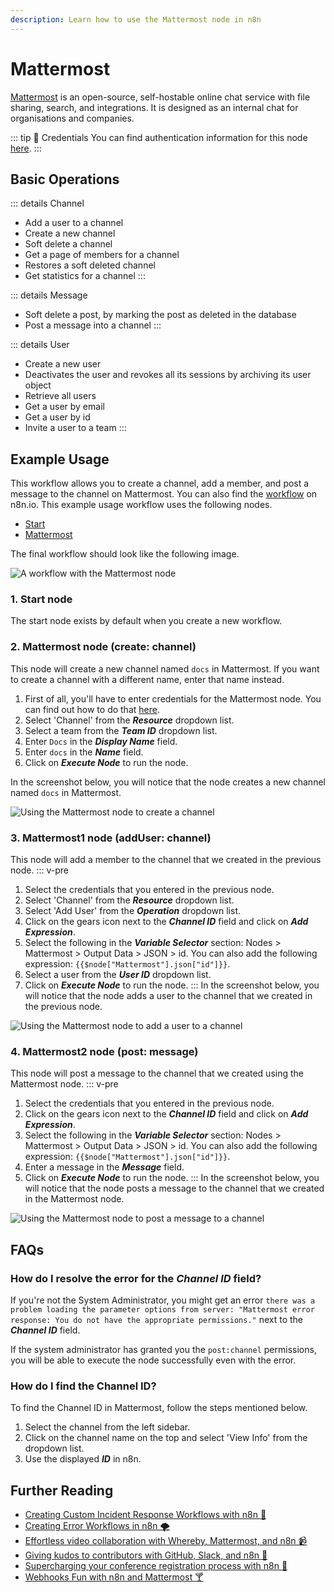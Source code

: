 ```yaml
---
description: Learn how to use the Mattermost node in n8n
---
```


# Mattermost

[Mattermost](https://mattermost.org/) is an open-source, self-hostable online chat service with file sharing, search, and integrations. It is designed as an internal chat for organisations and companies.

::: tip 🔑 Credentials
You can find authentication information for this node [here](../../../credentials/Mattermost/README.md).
:::

## Basic Operations

::: details Channel
- Add a user to a channel
- Create a new channel
- Soft delete a channel
- Get a page of members for a channel
- Restores a soft deleted channel
- Get statistics for a channel
:::

::: details Message
- Soft delete a post, by marking the post as deleted in the database
- Post a message into a channel
:::

::: details User
- Create a new user
- Deactivates the user and revokes all its sessions by archiving its user object
- Retrieve all users
- Get a user by email
- Get a user by id
- Invite a user to a team
:::

## Example Usage

This workflow allows you to create a channel, add a member, and post a message to the channel on Mattermost. You can also find the [workflow](https://n8n.io/workflows/832) on n8n.io. This example usage workflow uses the following nodes.
- [Start](../../core-nodes/Start/README.md)
- [Mattermost]()

The final workflow should look like the following image.

![A workflow with the Mattermost node](./workflow.png)

### 1. Start node

The start node exists by default when you create a new workflow.

### 2. Mattermost node (create: channel)

This node will create a new channel named `docs` in Mattermost. If you want to create a channel with a different name, enter that name instead.

1. First of all, you'll have to enter credentials for the Mattermost node. You can find out how to do that [here](../../../credentials/Mattermost/README.md).
2. Select 'Channel' from the ***Resource*** dropdown list.
3. Select a team from the ***Team ID*** dropdown list.
4. Enter `Docs` in the ***Display Name*** field.
5. Enter `docs` in the ***Name*** field.
6. Click on ***Execute Node*** to run the node.

In the screenshot below, you will notice that the node creates a new channel named `docs` in Mattermost.

![Using the Mattermost node to create a channel](./Mattermost_node.png)

### 3. Mattermost1 node (addUser: channel)

This node will add a member to the channel that we created in the previous node.
::: v-pre
1. Select the credentials that you entered in the previous node.
2. Select 'Channel' from the ***Resource*** dropdown list.
3. Select 'Add User' from the ***Operation*** dropdown list.
4. Click on the gears icon next to the ***Channel ID*** field and click on ***Add Expression***.
5. Select the following in the ***Variable Selector*** section: Nodes > Mattermost > Output Data > JSON > id. You can also add the following expression: `{{$node["Mattermost"].json["id"]}}`.
6. Select a user from the ***User ID*** dropdown list.
7. Click on ***Execute Node*** to run the node.
:::
In the screenshot below, you will notice that the node adds a user to the channel that we created in the previous node.

![Using the Mattermost node to add a user to a channel](./Mattermost1_node.png)

### 4. Mattermost2 node (post: message)

This node will post a message to the channel that we created using the Mattermost node.
::: v-pre
1. Select the credentials that you entered in the previous node.
2. Click on the gears icon next to the ***Channel ID*** field and click on ***Add Expression***.
3. Select the following in the ***Variable Selector*** section: Nodes > Mattermost > Output Data > JSON > id. You can also add the following expression: `{{$node["Mattermost"].json["id"]}}`.
4. Enter a message in the ***Message*** field.
5. Click on ***Execute Node*** to run the node.
:::
In the screenshot below, you will notice that the node posts a message to the channel that we created in the Mattermost node.

![Using the Mattermost node to post a message to a channel](./Mattermost2_node.png)

## FAQs

### How do I resolve the error for the ***Channel ID*** field?

If you're not the System Administrator, you might get an error `there was a problem loading the parameter options from server: "Mattermost error response: You do not have the appropriate permissions."` next to the ***Channel ID*** field.

If the system administrator has granted you the `post:channel` permissions, you will be able to execute the node successfully even with the error.

### How do I find the Channel ID?

To find the Channel ID in Mattermost, follow the steps mentioned below.

1. Select the channel from the left sidebar.
2. Click on the channel name on the top and select 'View Info' from the dropdown list.
3. Use the displayed ***ID*** in n8n.

## Further Reading

- [Creating Custom Incident Response Workflows with n8n 🚨](https://medium.com/n8n-io/creating-custom-incident-response-workflows-with-n8n-9baef0bbedb9)
- [Creating Error Workflows in n8n 🌪](https://medium.com/n8n-io/creating-error-workflows-in-n8n-6e03c9ecbc0f)
- [Effortless video collaboration with Whereby, Mattermost, and n8n 📹](https://medium.com/n8n-io/effortless-video-collaboration-with-whereby-mattermost-and-n8n-8fc397feb9cb)
- [Giving kudos to contributors with GitHub, Slack, and n8n 👏](https://medium.com/n8n-io/giving-kudos-to-contributors-with-github-slack-and-n8n-b3f5f4a653a6)
- [Supercharging your conference registration process with n8n 🎫](https://medium.com/n8n-io/supercharging-your-conference-registration-process-with-n8n-2831cdff37f9)
- [Webhooks Fun with n8n and Mattermost 🍸](https://medium.com/n8n-io/webhooks-fun-with-n8n-and-mattermost-4ebf7e2b4d2a)
